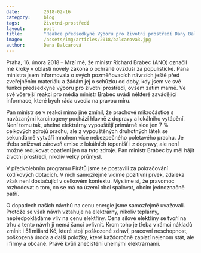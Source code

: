 ```yaml
---
date:         2018-02-16
category:     blog
tags:         životní-prostředí
layout:       post
title:        "Reakce předsedkyně Výboru pro životní prostředí Dany Balcarové na výroky ministra Richarda Brabce"
image:        /assets/img/articles/2018/balcarova3.jpg
author:       Dana Balcarová
---
```

 
Praha, 16. února 2018 – Mrzí mě, že ministr Richard Brabec (ANO) označil mé kroky v oblasti novely zákona o ochraně ovzduší za populistické. Pana ministra jsem informovala o svých pozměňovacích návrzích ještě před zveřejněním materiálu a žádám jej o schůzku od doby, kdy jsem ve své funkci předsedkyně výboru pro životní prostředí, ovšem zatím marně. Ve své včerejší reakci pro média ministr Brabec uvádí některé zavádějící informace, které bych ráda uvedla na pravou míru.
 
Pan ministr se v reakci mimo jiné zmínil, že prachové mikročástice s navázanými karcinogeny pochází hlavně z dopravy a lokálního vytápění. Není tomu tak, uhelné elektrárny vypouštějí primárně sice jen 7 % celkových zdrojů prachu, ale z vypouštěných druhotných látek se sekundárně vytváří mnohem více nebezpečného poletavého prachu. Je třeba snižovat zároveň emise z lokálních topenišť i z dopravy, ale není možné redukovat opatření jen na tyto zdroje. Pan ministr Brabec by měl hájit životní prostředí, nikoliv velký průmysl.
 
V předvolebním programu Pirátů jsme se postavili za pokračování kotlíkových dotacích. V nich samozřejmě vidíme pozitivní prvek, zdaleka však není dostačující v celkovém kontextu. Myslíme si, že pravomoc rozhodovat o tom, co se má na území obcí spalovat, obcím jednoznačně patří.
 
O dopadech našich návrhů na cenu energie jsme samozřejmě uvažovali. Protože se však návrh vztahuje na elektrárny, nikoliv teplárny, nepředpokládáme vliv na cenu elektřiny. Cena silové elektřiny se tvoří na trhu a tento návrh ji nemá šanci ovlivnit. Krom toho je třeba v rámci nákladů zmínit i 51 miliard Kč, které stojí poškozené zdraví, pracovní neschopnost, poškozená úroda a další položky, které každoročně zaplatí nejenom stát, ale i firmy a občané. Právě kvůli znečištění uhelnými elektrárnami.
